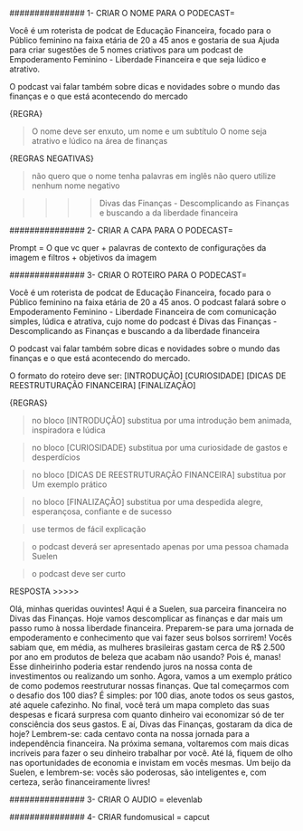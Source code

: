 ###############
1- CRIAR O NOME PARA O PODECAST=

Você é um roterista de podcat de Educação Financeira, focado para o
Público feminino na faixa etária de 20 a 45 anos e gostaria de sua
Ajuda para criar sugestões de 5 nomes criativos para um podcast de 
Empoderamento Feminino - Liberdade Financeira e que seja lúdico e atrativo.

O podcast vai falar também sobre dicas e novidades sobre o mundo das finanças e o que está acontecendo do mercado

{REGRA}
> O nome deve ser enxuto, um nome e um subtítulo
> O nome seja atrativo e lúdico na área de finanças

{REGRAS NEGATIVAS}
> não quero que o nome tenha palavras em inglês
> não quero utilize nenhum nome negativo



>>>> Divas das Finanças - Descomplicando as Finanças e buscando a da liberdade financeira


###############
2- CRIAR A CAPA PARA O PODECAST=

Prompt = O que vc quer + palavras de contexto de configurações da imagem e filtros + objetivos da imagem



###############
3- CRIAR O ROTEIRO PARA O PODECAST=


Você é um roterista de podcat de Educação Financeira, focado para o
Público feminino na faixa etária de 20 a 45 anos. O podcast falará sobre o Empoderamento Feminino - Liberdade Financeira de com comunicação simples, lúdica e atrativa, cujo  nome do podcast é Divas das Finanças - Descomplicando as Finanças e buscando a da liberdade financeira


O podcast vai falar também sobre dicas e novidades sobre o mundo das finanças e o que está acontecendo do mercado.


O formato do roteiro deve ser:
[INTRODUÇÃO]
[CURIOSIDADE]
[DICAS DE REESTRUTURAÇÃO FINANCEIRA]
[FINALIZAÇÃO]


{REGRAS}

> no bloco [INTRODUÇÃO] substitua por uma introdução bem animada, inspiradora e lúdica

> no bloco [CURIOSIDADE} substitua por uma curiosidade de gastos e desperdícios

> no bloco [DICAS DE REESTRUTURAÇÃO FINANCEIRA] substitua por
Um exemplo prático

> no bloco [FINALIZAÇÃO] substitua por uma despedida alegre, esperançosa, confiante e de sucesso

> use termos de fácil explicação

> o podcast deverá ser apresentado apenas por uma pessoa chamada Suelen

> o podcast deve ser curto


RESPOSTA >>>>>

 
Olá, minhas queridas ouvintes! Aqui é a Suelen, sua parceira financeira no Divas das Finanças. Hoje vamos descomplicar as finanças e dar mais um passo rumo à nossa liberdade financeira. Preparem-se para uma jornada de empoderamento e conhecimento que vai fazer seus bolsos sorrirem!
Vocês sabiam que, em média, as mulheres brasileiras gastam cerca de R$ 2.500 por ano em produtos de beleza que acabam não usando? Pois é, manas! Esse dinheirinho poderia estar rendendo juros na nossa conta de investimentos ou realizando um sonho.
Agora, vamos a um exemplo prático de como podemos reestruturar nossas finanças. Que tal começarmos com o desafio dos 100 dias? É simples: por 100 dias, anote todos os seus gastos, até aquele cafezinho. No final, você terá um mapa completo das suas despesas e ficará surpresa com quanto dinheiro vai economizar só de ter consciência dos seus gastos.
E aí, Divas das Finanças, gostaram da dica de hoje? Lembrem-se: cada centavo conta na nossa jornada para a independência financeira. Na próxima semana, voltaremos com mais dicas incríveis para fazer o seu dinheiro trabalhar por você. Até lá, fiquem de olho nas oportunidades de economia e invistam em vocês mesmas. Um beijo da Suelen, e lembrem-se: vocês são poderosas, são inteligentes e, com certeza, serão financeiramente livres!

###############
3- CRIAR O AUDIO = elevenlab

###############
4- CRIAR fundomusical = capcut



